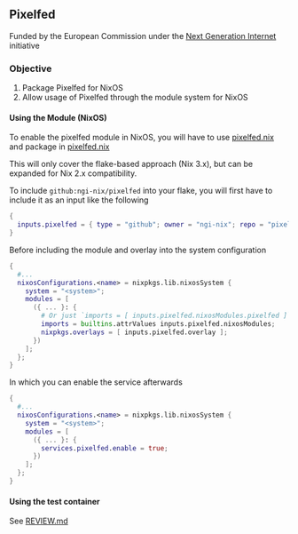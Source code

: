 ## Pixelfed 

Funded by the European Commission under the [Next Generation Internet](https://www.ngi.eu/ngi-projects/ngi-zero/) initiative

### Objective

1. Package Pixelfed for NixOS
2. Allow usage of Pixelfed through the module system for NixOS

#### Using the Module (NixOS)

To enable the pixelfed module in NixOS, you will have to use [pixelfed.nix](./modules/pixelfed.nix) and package in [pixelfed.nix](./pkgs/pixelfed/default.nix)

This will only cover the flake-based approach (Nix 3.x), but can be expanded for Nix 2.x compatibility.

To include `github:ngi-nix/pixelfed` into your flake, you will first have to include it as an input like the following

```nix
{
  inputs.pixelfed = { type = "github"; owner = "ngi-nix"; repo = "pixelfed"; };
}
```

Before including the module and overlay into the system configuration

```nix
{
  #...
  nixosConfigurations.<name> = nixpkgs.lib.nixosSystem {
    system = "<system>";
    modules = [
      ({ ... }: {
        # Or just `imports = [ inputs.pixelfed.nixosModules.pixelfed ]`
        imports = builtins.attrValues inputs.pixelfed.nixosModules;
        nixpkgs.overlays = [ inputs.pixelfed.overlay ];
      })
    ];
  };
}
```

In which you can enable the service afterwards

```nix
{
  #...
  nixosConfigurations.<name> = nixpkgs.lib.nixosSystem {
    system = "<system>";
    modules = [
      ({ ... }: {
        services.pixelfed.enable = true;
      })
    ];
  };
}
```

#### Using the test container
See [REVIEW.md](./REVIEW.md)
